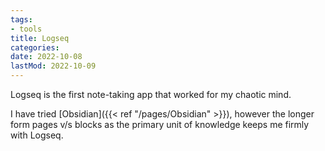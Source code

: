 ```yaml
---
tags:
- tools
title: Logseq
categories:
date: 2022-10-08
lastMod: 2022-10-09
---
```

Logseq is the first note-taking app that worked for my chaotic mind.

I have tried [Obsidian]({{< ref "/pages/Obsidian" >}}), however the longer form pages v/s blocks as the primary unit of knowledge keeps me firmly with Logseq.


